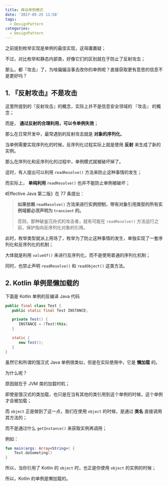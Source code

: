 ```yaml
---
title: 再谈单例模式
date: '2017-05-25 11:58'
tags:
  - DesignPattern
categories:
  - DesignPattern
---
```


之前提到枚举实现是单例的最佳实现，这毋庸置疑；

不过，对比枚举和静态内部类，好像它们的区别就在于防止了反射攻击；

那么，都『攻击』了，为啥偏偏没事去改你的单例呢？直接获取更有意思的信息不是更好吗？

<!-- more -->

## 1. 『反射攻击』不是攻击

这里所提到的『反射攻击』的概念，实际上并不是信息安全领域的 『攻击』 的概念；

而是， **通过反射的合理利用，可以令单例失效**；

那么在日常开发中，最常遇到的反射攻击就是 **对象的序列化**。

当单例需要实现序列化的时候，反序列化过程实际上就是使用 **反射** 来生成了新的实例。

那么在序列化和反序列化的过程中，单例模式就被破坏掉了。

这时，有人提出可以利用 `readResolve()` 方法来防止这种事情的发生；

而实际上， **单纯利用** `readResolve()` 也并不能防止单例被破坏；

《Effective Java 第二版》在 77 条提出：

> **如果依赖 `readResolve()` 方法来进行实例控制，带有对象引用类型的所有实例域都必须声明为 `transient` 的。**
>
> 否则，那种破釜沉舟式的攻击者，就有可能在 `readResolve()` 方法运行之前，保护指向反序列化对象的引用。

此时，枚举类型就派上用场了，枚举为了防止这种事情的发生，单独实现了一套序列化和反序列化的机制；

大体就是利用 `valueOf()` 来进行反序列化，而不是使用普通的序列化机制；

同时，也禁止声明 `readResolve()` 和 `readObject()` 这类方法。

## 2. Kotlin 单例是懒加载的

下面是 Kotlin 单例的反编译 Java 代码

```java
public final class Test {
   public static final Test INSTANCE;

   private Test() {
      INSTANCE = (Test)this;
   }

   static {
      new Test();
   }
}
```

虽然它和所谓的饿汉式 Java 单例很类似，但是在实际使用中，它是 **懒加载** 的。

为什么呢？

原因就在于 JVM 类的加载时机；

即使是饿汉式的类加载，也只是在当有其他的类引用到这个单例的时候，这个单例才会被加载；

而 `object` 正是做到了这一点，我们在使用 `object` 的时候，是通过 **类名** 直接调用其方法的；

而不是通过什么 `getInstance()` 来获取实例再调用；

例如：

```kotlin
fun main(args: Array<String>) {
    Test.doSometing()
}
```

所以，当你引用了 Kotlin 的 `object` 时，也正是你使用 `object` 的实例的时候；

所以，Kotlin 的单例是懒加载的。
